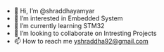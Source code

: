 - 👋 Hi, I’m @shraddhayamyar
- 👀 I’m interested in Embedded System
- 🌱 I’m currently learning STM32
- 💞️ I’m looking to collaborate on Intresting Projects
- 📫 How to reach me yshraddha92@gmail.com

<!---
shraddhayamyar/shraddhayamyar is a ✨ special ✨ repository because its `README.md` (this file) appears on your GitHub profile.
You can click the Preview link to take a look at your changes.
--->
